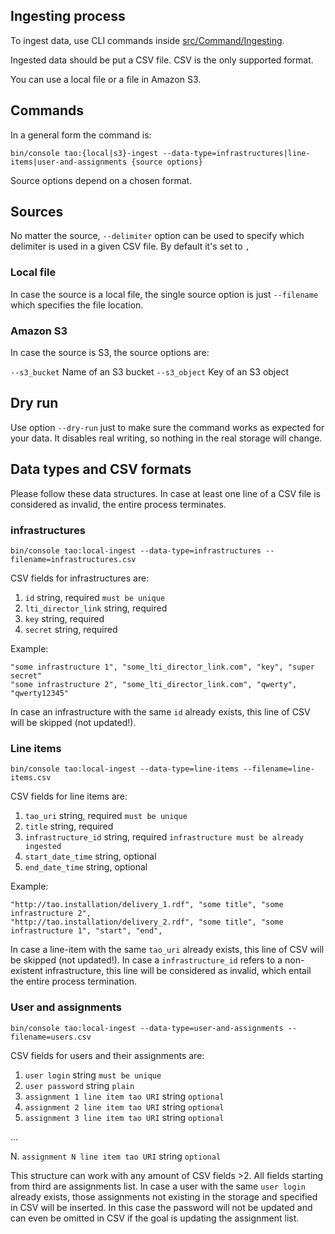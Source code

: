 ## Ingesting process

To ingest data, use CLI commands inside [src/Command/Ingesting](src/Command/Ingesting).

Ingested data should be put a CSV file. CSV is the only supported format.

You can use a local file or a file in Amazon S3.

## Commands

In a general form the command is:

```
bin/console tao:{local|s3}-ingest --data-type=infrastructures|line-items|user-and-assignments {source options}
```

Source options depend on a chosen format.

## Sources
No matter the source, `--delimiter` option can be used to specify which delimiter is used in a given CSV file. By default it's set to `,`

### Local file
In case the source is a local file, the single source option is just `--filename` which specifies the file location.

### Amazon S3
In case the source is S3, the source options are:

`--s3_bucket` Name of an S3 bucket
`--s3_object` Key of an S3 object

## Dry run

Use option `--dry-run` just to make sure the command works as expected for your data. It disables real writing, so nothing in the real storage will change.

## Data types and CSV formats
Please follow these data structures. In case at least one line of a CSV file is considered as invalid, the entire process terminates.

### infrastructures
```
bin/console tao:local-ingest --data-type=infrastructures --filename=infrastructures.csv
```
CSV fields for infrastructures are: 
1. `id` string, required `must be unique`
2. `lti_director_link` string, required
3. `key` string, required
4. `secret` string, required

Example:
```
"some infrastructure 1", "some_lti_director_link.com", "key", "super secret"
"some infrastructure 2", "some_lti_director_link.com", "qwerty", "qwerty12345"
```

In case an infrastructure with the same `id` already exists, this line of CSV will be skipped (not updated!).

### Line items
```
bin/console tao:local-ingest --data-type=line-items --filename=line-items.csv
```

CSV fields for line items are: 
1. `tao_uri` string, required `must be unique`
2. `title` string, required
3. `infrastructure_id` string, required `infrastructure must be already ingested`
4. `start_date_time` string, optional
5. `end_date_time` string, optional

Example:
```
"http://tao.installation/delivery_1.rdf", "some title", "some infrastructure 2", 
"http://tao.installation/delivery_2.rdf", "some title", "some infrastructure 1", "start", "end",
```

In case a line-item with the same `tao_uri` already exists, this line of CSV will be skipped (not updated!).
In case a `infrastructure_id` refers to a non-existent infrastructure, this line will be considered as invalid, which entail the entire process termination.

### User and assignments
```
bin/console tao:local-ingest --data-type=user-and-assignments --filename=users.csv
```

CSV fields for users and their assignments are: 
1. `user login` string `must be unique`
2. `user password` string `plain`
3. `assignment 1 line item tao URI` string `optional`
4. `assignment 2 line item tao URI` string `optional`
5. `assignment 3 line item tao URI` string `optional`

...

N. `assignment N line item tao URI` string `optional`

This structure can work with any amount of CSV fields >2. All fields starting from third are assignments list. 
In case a user with the same `user login` already exists, those assignments not existing in the storage and specified in CSV will be inserted. In this case the password will not be updated and can even be omitted in CSV if the goal is updating the assignment list.